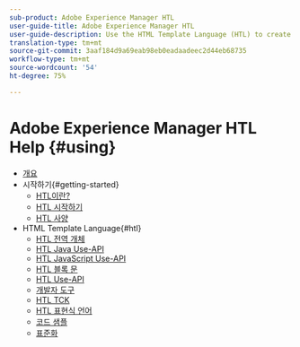 ```yaml
---
sub-product: Adobe Experience Manager HTL
user-guide-title: Adobe Experience Manager HTL
user-guide-description: Use the HTML Template Language (HTL) to create an enterprise-level web framework.
translation-type: tm+mt
source-git-commit: 3aaf184d9a69eab98eb0eadaadeec2d44eb68735
workflow-type: tm+mt
source-wordcount: '54'
ht-degree: 75%

---
```



# Adobe Experience Manager HTL Help {#using}

+ [개요](overview.md)
+ 시작하기{#getting-started}
   + [HTL이란?](update.md)
   + [HTL 시작하기](getting-started.md)
   + [HTL 사양](htl-specification.md)
+ HTML Template Language{#htl}
   + [HTL 전역 개체](global-objects.md)
   + [HTL Java Use-API](use-api-java.md)
   + [HTL JavaScript Use-API](use-api-javascript.md)
   + [HTL 블록 문](block-statements.md)
   + [HTL Use-API](use-api.md)
   + [개발자 도구](dev-tools.md)
   + [HTL TCK](htl-tck.md)
   + [HTL 표현식 언어](expression-language.md)
   + [코드 샘플](code-samples.md)
   + [표준화](standardization.md)